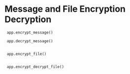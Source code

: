 # Message and File Encryption Decryption

```
 app.encrypt_message()

```

```
 app.decrypt_message()
 
```


```
 app.encrypt_file()
 
```


```
 app.encrypt_decrypt_file()
 
```